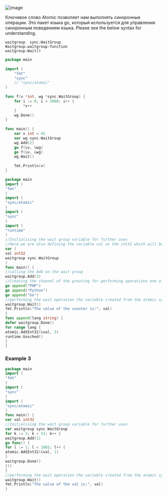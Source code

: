 ![image](https://user-images.githubusercontent.com/3950155/189183250-402bf8e4-9638-429e-bfe5-7521553ce631.png)


Ключевое слово Atomic позволяет нам выполнять синхронные операции. Это пакет языка go, который используется для управления синхронным поведением языка.
Please see the below syntax for understanding.

```
waitgroup  sync.WaitGroup
Waitgroup.waitgroup-function
waitgroup.Wait()
```



```go
package main
 
import (
    "fmt"
    "sync"
    // "sync/atomic"
)
 
func f(v *int, wg *sync.WaitGroup) {
    for i := 0; i < 3000; i++ {
        *v++
    }
    wg.Done()
}
 
func main() {
    var v int = 42
    var wg sync.WaitGroup
    wg.Add(2)
    go f(&v, &wg)
    go f(&v, &wg)
    wg.Wait()
 
    fmt.Println(v)
}
```


```go
package main
import (
"fmt"
)
import (
"sync/atomic"
)
import (
"sync"
)
import (
"runtime"
)
//Initialising the wait group variable for further uses
//Here we are also defining the variable val as the int32 which will be used further in the program
var (
val int32
waitgroup sync.WaitGroup
)
func main() {
//calling the Add on the wait group
waitgroup.Add(3)
//Creating the channel of the grouting for performing operations one after another
go append("PHP")
go append("Python")
go append("Go")
//performing the wait operation the variable created from the atomic sync package .
waitgroup.Wait()
fmt.Println("The value of the counter is:", val)
}
func append(lang string) {
defer waitgroup.Done()
for range lang {
atomic.AddInt32(&val, 3)
runtime.Gosched()
}
}
```

### Example 3

```go
package main
import (
"fmt"
)
import (
"sync"
)
import (
"sync/atomic"
)
func main() {
var val int32
//Initialising the wait group variable for further uses
var waitgroup sync.WaitGroup
for k := 1; k < 51; k++ {
waitgroup.Add(1)
go func() {
for l := 1; l < 1001; l++ {
atomic.AddInt32(&val, 1)
}
waitgroup.Done()
}()
}
//performing the wait operation the variable created from the atomic sync package .
waitgroup.Wait()
fmt.Println("The value of the val is:", val)
}
```
